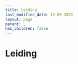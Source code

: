```yaml
---
title: Leiding
last_modified_date: 19-09-2023
layout: page
parent: L
has_children: false
---
```


Leiding
=======

